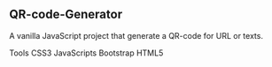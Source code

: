 ## QR-code-Generator

A vanilla JavaScript project that generate a QR-code for URL or texts.

Tools
      CSS3
      JavaScripts
      Bootstrap
      HTML5
